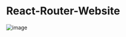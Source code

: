 # React-Router-Website

![image](https://github.com/Dungeonmaster07/React-Router-Website/assets/60266670/b1a9abb1-7189-4ce2-8472-cd707d548121)
